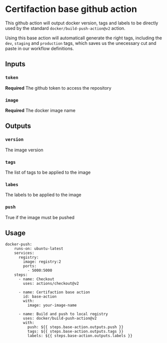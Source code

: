 # Certifaction base github action

This github action will output docker version, tags and labels to be directly
used by the standard `docker/build-push-action@v2` action.

Using this base action will automaticall generate the right tags, including
the `dev`, `staging` and `production` tags, which saves us the unecessary
cut and paste in our workflow definitions.

## Inputs

### `token`

**Required** The github token to access the repository

### `image`

**Required** The docker image name

## Outputs

### `version`

The image version

### `tags`

The list of tags to be applied to the image

### `labes`

The labels to be applied to the image

### `push`

True if the image must be pushed

## Usage

```
docker-push:
    runs-on: ubuntu-latest
    services:
      registry:
        image: registry:2
        ports:
          - 5000:5000
    steps:
      - name: Checkout
        uses: actions/checkout@v2

      - name: Certifaction base action
        id: base-action
        with:
          image: your-image-name

      - name: Build and push to local registry
        uses: docker/build-push-action@v2
        with:
          push: ${{ steps.base-action.outputs.push }}
          tags: ${{ steps.base-action.outputs.tags }}
          labels: ${{ steps.base-action.outputs.labels }}
```
